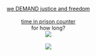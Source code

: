 <p align="center"><a href="https://www.youtube.com/watch?v=KmafGsJHV1Y">we DEMAND justice and freedom</a><br/><br/><a href="https://www.timeanddate.com/countdown/to?iso=20171016T00&p0=31&msg=%23IN%20PRISON%20SINCE&ud=1&font=slab">time in prison counter</a><br/>for how long?<br/><img src="https://user-images.githubusercontent.com/1634027/36209513-37477056-119c-11e8-9fd2-5ba89e148e86.png" /><br/><br/><img src="https://user-images.githubusercontent.com/1634027/40917149-80019aee-6802-11e8-9ca3-214c6b21fcb4.jpg" /></p>

